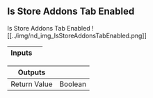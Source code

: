 ## Is Store Addons Tab Enabled
Is Store Addons Tab Enabled
![[../img/nd_img_IsStoreAddonsTabEnabled.png]]

|Inputs||
|--|--|

|Outputs||
|--|--|
| Return Value | Boolean |
